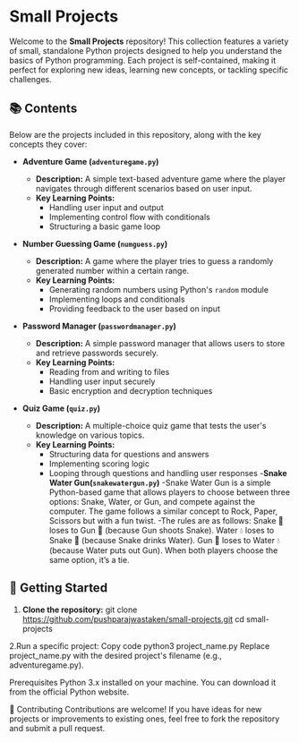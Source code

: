 # Small Projects

Welcome to the **Small Projects** repository! This collection features a variety of small, standalone Python projects designed to help you understand the basics of Python programming. Each project is self-contained, making it perfect for exploring new ideas, learning new concepts, or tackling specific challenges.

## 📚 Contents

Below are the projects included in this repository, along with the key concepts they cover:

- **Adventure Game (`adventuregame.py`)**
  - **Description:** A simple text-based adventure game where the player navigates through different scenarios based on user input.
  - **Key Learning Points:**
    - Handling user input and output
    - Implementing control flow with conditionals
    - Structuring a basic game loop

- **Number Guessing Game (`numguess.py`)**
  - **Description:** A game where the player tries to guess a randomly generated number within a certain range.
  - **Key Learning Points:**
    - Generating random numbers using Python's `random` module
    - Implementing loops and conditionals
    - Providing feedback to the user based on input

- **Password Manager (`passwordmanager.py`)**
  - **Description:** A simple password manager that allows users to store and retrieve passwords securely.
  - **Key Learning Points:**
    - Reading from and writing to files
    - Handling user input securely
    - Basic encryption and decryption techniques

- **Quiz Game (`quiz.py`)**
  - **Description:** A multiple-choice quiz game that tests the user's knowledge on various topics.
  - **Key Learning Points:**
    - Structuring data for questions and answers
    - Implementing scoring logic
    - Looping through questions and handling user responses
-**Snake Water Gun(`snakewatergun.py`)**
     -Snake Water Gun is a simple Python-based game that allows players to choose between three options: Snake, Water, or Gun, and compete against the computer. The game follows a similar concept to Rock, Paper, 
       Scissors but with a fun twist.
     -The rules are as follows:
      Snake 🐍 loses to Gun 🔫 (because Gun shoots Snake).
      Water 💧 loses to Snake 🐍 (because Snake drinks Water).
      Gun 🔫 loses to Water 💧 (because Water puts out Gun).
      When both players choose the same option, it’s a tie.

## 🚀 Getting Started

1. **Clone the repository:**
   git clone https://github.com/pushparajwastaken/small-projects.git
   cd small-projects
   
2.Run a specific project:
Copy code
python3 project_name.py
Replace project_name.py with the desired project's filename (e.g., adventuregame.py).

 Prerequisites
Python 3.x installed on your machine. You can download it from the official Python website.

🤝 Contributing
Contributions are welcome! If you have ideas for new projects or improvements to existing ones, feel free to fork the repository and submit a pull request.
